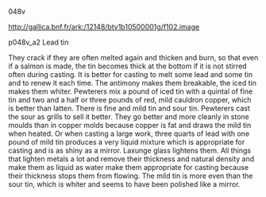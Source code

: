 048v 

http://gallica.bnf.fr/ark:/12148/btv1b10500001g/f102.image


p048v_a2 Lead tin

They crack if they are often melted again and thicken and burn, so that even if a salmon is made, the tin becomes thick at the bottom if it is not stirred often during casting. It is better for casting to melt some lead and some tin and to renew it each time. The antimony makes them breakable, the iced tin makes them whiter. Pewterers mix a pound of iced tin with a quintal of fine tin and two and a half or three pounds of red, mild cauldron copper, which is better than latten. There is fine and mild tin and sour tin. Pewterers cast the sour as grills to sell it better. They go better and more cleanly in stone moulds than in copper molds because copper is fat and draws the mild tin when heated. Or when casting a large work, three quarts of lead with one pound of mild tin produces a very liquid mixture which is appropriate for casting and is as shiny as a mirror. Laxunge glass lightens them. All things that lighten metals a lot and remove their thickness and natural density and make them as liquid as water make them appropriate for casting because their thickness stops them from flowing. The mild tin is more even than the sour tin, which is whiter and seems to have been polished like a mirror.

 

